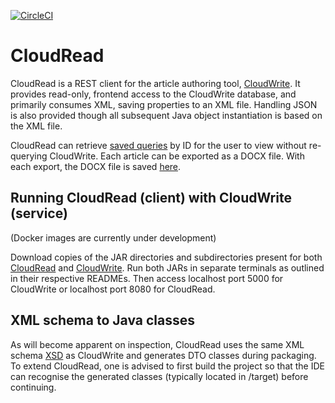 [![CircleCI](https://circleci.com/gh/jfspps/CloudRead.svg?style=svg)](https://circleci.com/gh/jfspps/CloudRead)


# CloudRead

CloudRead is a REST client for the article authoring tool, [CloudWrite](https://github.com/jfspps/CloudWrite). It provides read-only, frontend access to the CloudWrite database, and primarily consumes XML, saving properties to an XML file. Handling JSON is also provided though all subsequent Java object instantiation is based on the XML file.

CloudRead can retrieve [saved queries](./xmlFeeds) by ID for the user to view without re-querying CloudWrite. Each article can be exported as a DOCX file. With each export, the DOCX file is saved [here](./DOCX).

## Running CloudRead (client) with CloudWrite (service)

(Docker images are currently under development)

Download copies of the JAR directories and subdirectories present for both [CloudRead](https://github.com/jfspps/CloudRead/tree/main/JAR) and [CloudWrite](https://github.com/jfspps/CloudWrite/tree/main/JAR). Run both JARs in separate terminals as outlined in their respective READMEs. Then access localhost port 5000 for CloudWrite or localhost port 8080 for CloudRead.

## XML schema to Java classes

As will become apparent on inspection, CloudRead uses the same XML schema [XSD](https://github.com/jfspps/CloudRead/tree/main/src/main/resources/xsd) as CloudWrite and generates DTO classes during packaging. To extend CloudRead, one is advised to first build the project so that the IDE can recognise the generated classes (typically located in /target) before continuing.
